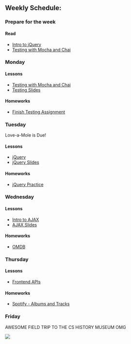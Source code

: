## Weekly Schedule:



### Prepare for the week

#### Read
- [Intro to jQuery](https://workbook.galvanize.com/cohorts/67/articles/2626)  
- [Testing with Mocha and Chai](https://workbook.galvanize.com/cohorts/67/articles/2615)  


### Monday

#### Lessons
- [Testing with Mocha and Chai](https://workbook.galvanize.com/cohorts/67/articles/2615)  
- [Testing Slides](http://slides.com/tylerbettilyon/testingbest#/)  

#### Homeworks

- [Finish Testing Assignment](https://github.com/gSchool/mocha-chai-testing)

### Tuesday

Love-a-Mole is Due!

#### Lessons

- [jQuery](https://workbook.galvanize.com/cohorts/67/articles/2626)
- [jQuery Slides](http://slides.com/tylerbettilyon/jquery-intro)

#### Homeworks

- [jQuery Practice](https://github.com/gSchool/jQuery-Practice/)

### Wednesday


#### Lessons

- [Intro to AJAX](https://workbook.galvanize.com/cohorts/67/articles/2630)
- [AJAX Slides](slides.com/tylerbettilyon/ajaxshould-be-called-ajaj)

#### Homeworks

- [OMDB](https://github.com/gSchool/omdb_ajax_exercise)

### Thursday

#### Lessons

- [Frontend APIs](https://workbook.galvanize.com/cohorts/67/articles/2632)

#### Homeworks

- [Spotify - Albums and Tracks](https://github.com/gSchool/spotify-albums-and-tracks)

### Friday

AWESOME FIELD TRIP TO THE CS HISTORY MUSEUM OMG

![](http://images5.fanpop.com/image/photos/27100000/The-Internet-the-it-crowd-27191791-500-230.gif)
